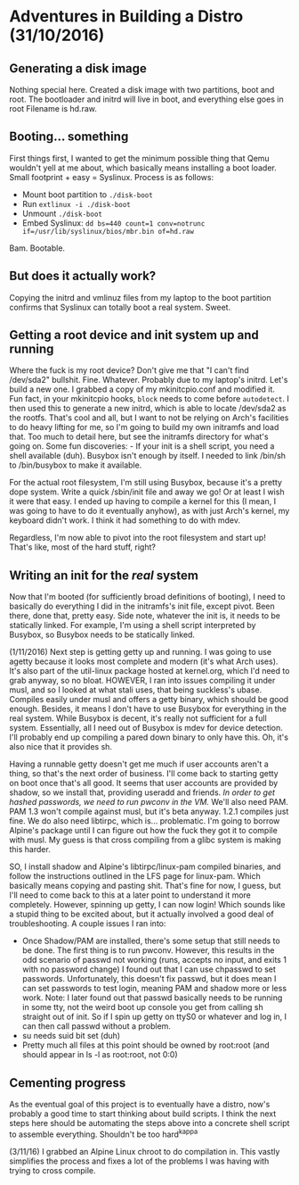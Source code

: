 # Adventures in Building a Distro (31/10/2016)

## Generating a disk image
Nothing special here. Created a disk image with two partitions, boot and
root. The bootloader and initrd will live in boot, and everything else goes in root
Filename is hd.raw.

## Booting... something
First things first, I wanted to get the minimum possible thing that Qemu
wouldn't yell at me about, which basically means installing a boot loader.
Small footprint + easy = Syslinux.
Process is as follows:
- Mount boot partition to `./disk-boot`
- Run `extlinux -i ./disk-boot`
- Unmount `./disk-boot`
- Embed Syslinux: `dd bs=440 count=1 conv=notrunc if=/usr/lib/syslinux/bios/mbr.bin of=hd.raw`

Bam. Bootable.

## But does it actually work?
Copying the initrd and vmlinuz files from my laptop to the boot partition
confirms that Syslinux can totally boot a real system. Sweet.

## Getting a root device and init system up and running
Where the fuck is my root device? Don't give me that "I can't find /dev/sda2" bullshit.
Fine. Whatever. Probably due to my laptop's initrd. Let's build a new one.
I grabbed a copy of my mkinitcpio.conf and modified it.
Fun fact, in your mkinitcpio hooks, `block` needs to come before `autodetect`.
I then used this to generate a new initrd, which is able to locate /dev/sda2
as the rootfs.
That's cool and all, but I want to not be relying on Arch's facilities to do
heavy lifting for me, so I'm going to build my own initramfs and load that.
Too much to detail here, but see the initramfs directory for what's going on.
Some fun discoveries:
    - If your init is a shell script, you need a shell available (duh). Busybox
    isn't enough by itself. I needed to link /bin/sh to /bin/busybox to make it
    available.

For the actual root filesystem, I'm still using Busybox, because it's a pretty
dope system. Write a quick /sbin/init file and away we go! Or at least I
wish it were that easy. I ended up having to compile a kernel for this (I
mean, I was going to have to do it eventually anyhow), as with just Arch's kernel,
my keyboard didn't work. I think it had something to do with mdev.

Regardless, I'm now able to pivot into the root filesystem and start up! That's
like, most of the hard stuff, right?

## Writing an init for the *real* system
Now that I'm booted (for sufficiently broad definitions of booting), I need
to basically do everything I did in the initramfs's init file, except pivot.
Been there, done that, pretty easy. Side note, whatever the init is, it needs
to be statically linked. For example, I'm using a shell script interpreted by
Busybox, so Busybox needs to be statically linked.

(1/11/2016)
Next step is getting getty up and running. I was going to  use agetty because it looks
most complete and modern (it's what Arch uses). It's also part of the util-linux
package hosted at kernel.org, which I'd need to grab anyway, so no bloat. HOWEVER,
I ran into issues compiling it under musl, and so I looked at what stali uses, that
being suckless's ubase. Compiles easily under musl and offers a getty binary, which
should be good enough. Besides, it means I don't have to use Busybox for everything in
the real system. While Busybox is decent, it's really not sufficient for a full system.
Essentially, all I need out of Busybox is mdev for device detection. I'll probably end up
compiling a pared down binary to only have this. Oh, it's also nice that it provides sh.

Having a runnable getty doesn't get me much if user accounts aren't a thing, so that's
the next order of business. I'll come back to starting getty on boot once that's all good.
It seems that user accounts are provided by shadow, so we install that, providing
useradd and friends. *In order to get hashed passwords, we need to run pwconv in the VM.*
We'll also need PAM. PAM 1.3 won't compile against musl, but it's beta anyway. 1.2.1 compiles
just fine. We do also need libtirpc, which is... problematic. I'm going to borrow Alpine's package
until I can figure out how the fuck they got it to compile with musl. My guess is that cross
compiling from a glibc system is making this harder.

SO, I install shadow and Alpine's libtirpc/linux-pam compiled binaries, and follow the instructions
outlined in the LFS page for linux-pam. Which basically means copying and pasting shit. That's fine
for now, I guess, but I'll need to come back to this at a later point to understand it more completely.
However, spinning up getty, I can now login! Which sounds like a stupid thing
to be excited about, but it actually involved a good deal of troubleshooting.
A couple issues I ran into:
- Once Shadow/PAM are installed, there's some setup that still needs to be done. The
  first thing is to run pwconv. However, this results in the odd scenario of
  passwd not working (runs, accepts no input, and exits 1 with no password change)
  I found out that I can use chpasswd to set passwords. Unfortunately, this
  doesn't fix passwd, but it does mean I can set passwords to test login, meaning
  PAM and shadow more or less work.
  Note: I later found out that passwd basically needs to be running in some tty,
  not the weird boot up console you get from calling sh straight out of init. So
  if I spin up getty on ttyS0 or whatever and log in, I can then call passwd without
  a problem.
- su needs suid bit set (duh)
- Pretty much all files at this point should be owned by root:root (and should
  appear in ls -l as root:root, not 0:0)

## Cementing progress
As the eventual goal of this project is to eventually have a distro, now's 
probably a good time to start thinking about build scripts. I think the next
steps here should be automating the steps above into a concrete shell script 
to assemble everything. Shouldn't be too hard<sup>kappa</sup>

(3/11/16)
I grabbed an Alpine Linux chroot to do compilation in. This vastly simplifies
the process and fixes a lot of the problems I was having with trying to cross
compile.
